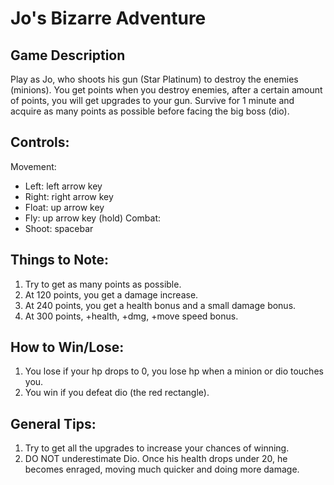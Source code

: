 # Jo's Bizarre Adventure
## Game Description
Play as Jo, who shoots his gun (Star Platinum) to destroy the enemies (minions). You get points when you destroy enemies, after a certain amount of points, you will get upgrades to your gun. Survive for 1 minute and acquire as many points as possible before facing the big boss (dio).

## Controls:
Movement: 
-	Left: left arrow key
-	Right: right arrow key
-	Float: up arrow key
-	Fly: up arrow key (hold)
Combat:
-	Shoot: spacebar 


## Things to Note:

1.	Try to get as many points as possible.
2.	At 120 points, you get a damage increase.
3.	At 240 points, you get a health bonus and a small damage bonus.
4.	At 300 points, +health, +dmg, +move speed bonus.

## How to Win/Lose:
1.	You lose if your hp drops to 0, you lose hp when a minion or dio touches you.
2.	You win if you defeat dio (the red rectangle).

## General Tips:
1.	Try to get all the upgrades to increase your chances of winning.
2.	DO NOT underestimate Dio. Once his health drops under 20, he becomes enraged, moving much quicker and doing more damage. 

